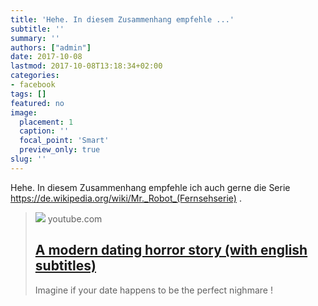 ```yaml
---
title: 'Hehe. In diesem Zusammenhang empfehle ...'
subtitle: ''
summary: ''
authors: ["admin"]
date: 2017-10-08
lastmod: 2017-10-08T13:18:34+02:00
categories:
- facebook
tags: []
featured: no
image:
  placement: 1
  caption: ''
  focal_point: 'Smart'
  preview_only: true
slug: ''
---
```

Hehe. In diesem Zusammenhang empfehle ich auch gerne die Serie https://de.wikipedia.org/wiki/Mr._Robot_(Fernsehserie) .
> [![](https://i.ytimg.com/vi/xMtbGy3BThc/hqdefault.jpg?sqp=-oaymwEmCOADEOgC8quKqQMa8AEB-AHmAoAC6AKKAgwIABABGGUgVShKMA8=&rs=AOn4CLC7Ofbe4ngGfVvMvq6mxDLyPGtHfQ)](https://www.youtube.com/watch?v=xMtbGy3BThc)
> youtube.com
> ## [A modern dating horror story (with english subtitles)](https://www.youtube.com/watch?v=xMtbGy3BThc)
>
>Imagine if your date happens to be the perfect nighmare !

